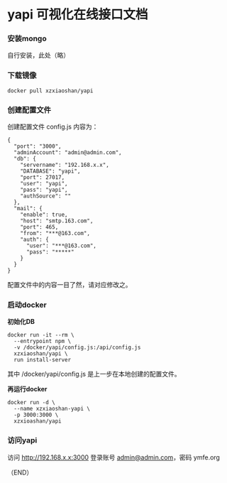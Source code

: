 # yapi 可视化在线接口文档

### 安装mongo

自行安装，此处（略）

### 下载镜像

```
docker pull xzxiaoshan/yapi
```

### 创建配置文件

创建配置文件 config.js 内容为：
```
{
  "port": "3000",
  "adminAccount": "admin@admin.com",
  "db": {
    "servername": "192.168.x.x",
    "DATABASE": "yapi",
    "port": 27017,
    "user": "yapi",
    "pass": "yapi",
    "authSource": ""
  },
  "mail": {
    "enable": true,
    "host": "smtp.163.com",
    "port": 465,
    "from": "***@163.com",
    "auth": {
      "user": "***@163.com",
      "pass": "*****"
    }
  }
}
```
配置文件中的内容一目了然，请对应修改之。

### 启动docker

**初始化DB**

```
docker run -it --rm \
  --entrypoint npm \
  -v /docker/yapi/config.js:/api/config.js
  xzxiaoshan/yapi \
  run install-server
```
其中 /docker/yapi/config.js 是上一步在本地创建的配置文件。

**再运行docker**

```
docker run -d \
  --name xzxiaoshan-yapi \
  -p 3000:3000 \
  xzxioashan/yapi
```

### 访问yapi

访问 http://192.168.x.x:3000 登录账号 admin@admin.com，密码 ymfe.org

（END）

